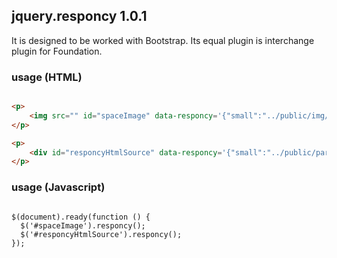 ## jquery.responcy 1.0.1

It is designed to be worked with Bootstrap. Its equal plugin is interchange plugin for Foundation.

### usage (HTML)
```html

<p>
	<img src="" id="spaceImage" data-responcy='{"small":"../public/img/space-small.jpg","medium":"../public/img/space-medium.jpg", "large":"../public/img/space-large.jpg"}'/>
</p>

<p>
	<div id="responcyHtmlSource" data-responcy='{"small":"../public/partials/responcy-small.html","medium":"../public/partials/responcy-medium.html", "large":"../public/partials/responcy-large.html"}'></div>
</p>
```

### usage (Javascript)
<pre lang="javascript">
<code>
$(document).ready(function () {
  $('#spaceImage').responcy();
  $('#responcyHtmlSource').responcy();
});
</code>
</pre>
